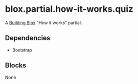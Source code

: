 # blox.partial.how-it-works.quiz

A [Building Blox](https://github.com/Building-Blox/building-blox) "How it works" partial.

## Dependencies
- Bootstrap

## Blocks
None